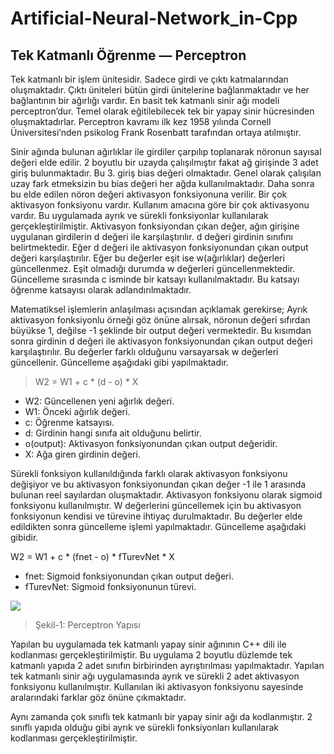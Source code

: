 # Artificial-Neural-Network_in-Cpp

## Tek Katmanlı Öğrenme — Perceptron

   Tek katmanlı bir işlem ünitesidir. Sadece girdi ve çıktı katmalarından oluşmaktadır. Çıktı üniteleri bütün girdi ünitelerine bağlanmaktadır ve her bağlantının bir ağırlığı vardır. En basit tek katmanlı sinir ağı modeli perceptron’dur. Temel olarak eğitilebilecek tek bir yapay sinir hücresinden oluşmaktadırlar. Perceptron kavramı ilk kez 1958 yılında Cornell Üniversitesi’nden psikolog Frank Rosenbatt tarafından ortaya atılmıştır. 
   
   Sinir ağında bulunan ağırlıklar ile girdiler çarpılıp toplanarak nöronun sayısal değeri elde edilir. 2 boyutlu bir uzayda çalışılmıştır fakat ağ girişinde 3 adet giriş bulunmaktadır. Bu 3. giriş bias değeri olmaktadır. Genel olarak çalışılan uzay fark etmeksizin bu bias değeri her ağda kullanılmaktadır. Daha sonra bu elde edilen nöron değeri aktivasyon fonksiyonuna verilir. Bir çok aktivasyon fonksiyonu vardır. Kullanım amacına göre bir çok aktivasyonu vardır. Bu uygulamada ayrık ve sürekli fonksiyonlar kullanılarak gerçekleştirilmiştir. Aktivasyon fonksiyondan çıkan değer, ağın girişine uygulanan girdilerin d değeri ile karşılaştırılır. d değeri girdinin sınıfını belirtmektedir. Eğer d değeri ile aktivasyon fonksiyonundan çıkan output değeri karşılaştırılır. Eğer bu değerler eşit ise w(ağırlıklar) değerleri güncellenmez. Eşit olmadığı durumda w değerleri güncellenmektedir. Güncelleme sırasında c isminde bir katsayı kullanılmaktadır. Bu katsayı öğrenme katsayısı olarak adlandırılmaktadır.
   
   Matematiksel işlemlerin anlaşılması açısından açıklamak gerekirse; Ayrık aktivasyon fonksiyonlu örneği göz önüne alırsak, nöronun değeri sıfırdan büyükse 1, değilse -1 şeklinde bir output değeri vermektedir. Bu kısımdan sonra girdinin d değeri ile aktivasyon fonksiyonundan çıkan output değeri karşılaştırılır. Bu değerler farklı olduğunu varsayarsak w değerleri güncellenir. Güncelleme aşağıdaki gibi yapılmaktadır.
   
   >W2 = W1 + c * (d - o) * X
   
   + W2: Güncellenen yeni ağırlık değeri.
   + W1: Önceki ağırlık değeri.
   + c: Öğrenme katsayısı.
   + d: Girdinin hangi sınıfa ait olduğunu belirtir.
   + o(output): Aktivasyon fonksiyonundan çıkan output değeridir.
   + X: Ağa giren girdinin değeri.
   
   Sürekli fonksiyon kullanıldığında farklı olarak aktivasyon fonksiyonu değişiyor ve bu aktivasyon fonksiyonundan çıkan değer -1 ile 1 arasında bulunan reel sayılardan oluşmaktadır. Aktivasyon fonksiyonu olarak sigmoid fonksiyonu kullanılmıştır. W değerlerini güncellemek için bu aktivasyon fonksiyonun kendisi ve türevine ihtiyaç durulmaktadır. Bu değerler elde edildikten sonra güncelleme işlemi yapılmaktadır. Güncelleme aşağıdaki gibidir.
   
   W2 = W1 + c * (fnet - o) * fTurevNet * X
   + fnet: Sigmoid fonksiyonundan çıkan output değeri.
   + fTurevNet: Sigmoid fonksiyonunun türevi.
   
![](https://i.hizliresim.com/jAP4YD.jpg)

> Şekil-1: Perceptron Yapısı

  Yapılan bu uygulamada tek katmanlı yapay sinir ağınının C++ dili ile kodlanması gerçekleştirilmiştir. Bu uygulama 2 boyutlu düzlemde tek katmanlı yapıda 2 adet sınıfın birbirinden ayrıştırılması yapılmaktadır. Yapılan tek katmanlı sinir ağı uygulamasında ayrık ve sürekli 2 adet aktivasyon fonksiyonu kullanılmıştır. Kullanılan iki aktivasyon fonksiyonu sayesinde aralarındaki farklar göz önüne çıkmaktadır.
  
  Aynı zamanda çok sınıflı tek katmanlı bir yapay sinir ağı da kodlanmıştır. 2 sınıflı yapıda olduğu gibi ayrık ve sürekli fonksiyonları kullanılarak kodlanması gerçekleştirilmiştir. 
